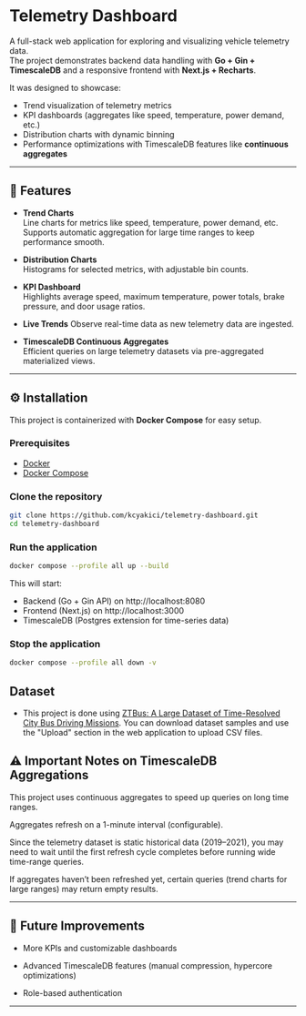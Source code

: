 # Telemetry Dashboard

A full-stack web application for exploring and visualizing vehicle telemetry data.  
The project demonstrates backend data handling with **Go + Gin + TimescaleDB** and a responsive frontend with **Next.js + Recharts**.

It was designed to showcase:

- Trend visualization of telemetry metrics
- KPI dashboards (aggregates like speed, temperature, power demand, etc.)
- Distribution charts with dynamic binning
- Performance optimizations with TimescaleDB features like **continuous aggregates**

---

## 🚀 Features

- **Trend Charts**  
  Line charts for metrics like speed, temperature, power demand, etc.  
  Supports automatic aggregation for large time ranges to keep performance smooth.

- **Distribution Charts**  
  Histograms for selected metrics, with adjustable bin counts.

- **KPI Dashboard**  
  Highlights average speed, maximum temperature, power totals, brake pressure, and door usage ratios.

- **Live Trends**
  Observe real-time data as new telemetry data are ingested.

- **TimescaleDB Continuous Aggregates**  
  Efficient queries on large telemetry datasets via pre-aggregated materialized views.

---

## ⚙️ Installation

This project is containerized with **Docker Compose** for easy setup.

### Prerequisites

- [Docker](https://docs.docker.com/get-docker/)
- [Docker Compose](https://docs.docker.com/compose/install/)

### Clone the repository

```bash
git clone https://github.com/kcyakici/telemetry-dashboard.git
cd telemetry-dashboard
```

### Run the application

```bash
docker compose --profile all up --build
```

This will start:

- Backend (Go + Gin API) on http://localhost:8080
- Frontend (Next.js) on http://localhost:3000
- TimescaleDB (Postgres extension for time-series data)

### Stop the application

```bash
docker compose --profile all down -v
```

## Dataset

- This project is done using [ZTBus: A Large Dataset of Time-Resolved City Bus Driving Missions](https://www.research-collection.ethz.ch/entities/researchdata/61ac2f6e-2ca9-4229-8242-aed3b0c0d47c). You can download dataset samples and use the "Upload" section in the web application to upload CSV files.

## ⚠️ Important Notes on TimescaleDB Aggregations

This project uses continuous aggregates to speed up queries on long time ranges.

Aggregates refresh on a 1-minute interval (configurable).

Since the telemetry dataset is static historical data (2019–2021), you may need to wait until the first refresh cycle completes before running wide time-range queries.

If aggregates haven’t been refreshed yet, certain queries (trend charts for large ranges) may return empty results.

---

## 🌟 Future Improvements

- More KPIs and customizable dashboards

- Advanced TimescaleDB features (manual compression, hypercore optimizations)

- Role-based authentication

---
